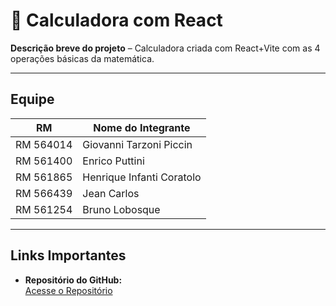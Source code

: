 # :rocket: Calculadora com React

**Descrição breve do projeto** – Calculadora criada com React+Vite com as 4 operações básicas da matemática.

---

## Equipe

| **RM**    | **Nome do Integrante**     | 
|-----------|----------------------------|
| RM 564014 | Giovanni Tarzoni Piccin    | 
| RM 561400 | Enrico Puttini             |         
| RM 561865 | Henrique Infanti Coratolo  |
| RM 566439 | Jean Carlos                | 
| RM 561254 | Bruno Lobosque             | 

---

## Links Importantes

- **Repositório do GitHub:**  
  [Acesse o Repositório](https://github.com/devprime-challenge/cp4_calculadora.git)
  



